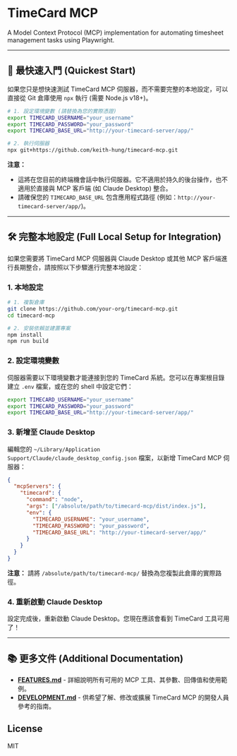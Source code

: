 # TimeCard MCP

A Model Context Protocol (MCP) implementation for automating timesheet management tasks using Playwright.

---

## 🚀 最快速入門 (Quickest Start)

如果您只是想快速測試 TimeCard MCP 伺服器，而不需要完整的本地設定，可以直接從 Git 倉庫使用 `npx` 執行 (需要 Node.js v18+)。

```bash
# 1. 設定環境變數 (請替換為您的實際憑證)
export TIMECARD_USERNAME="your_username"
export TIMECARD_PASSWORD="your_password"
export TIMECARD_BASE_URL="http://your-timecard-server/app/"

# 2. 執行伺服器
npx git+https://github.com/keith-hung/timecard-mcp.git
```

**注意：**
*   這將在您目前的終端機會話中執行伺服器。它不適用於持久的後台操作，也不適用於直接與 MCP 客戶端 (如 Claude Desktop) 整合。
*   請確保您的 `TIMECARD_BASE_URL` 包含應用程式路徑 (例如：`http://your-timecard-server/app/`)。

---

## 🛠️ 完整本地設定 (Full Local Setup for Integration)

如果您需要將 TimeCard MCP 伺服器與 Claude Desktop 或其他 MCP 客戶端進行長期整合，請按照以下步驟進行完整本地設定：

### 1. 本地設定

```bash
# 1. 複製倉庫
git clone https://github.com/your-org/timecard-mcp.git
cd timecard-mcp

# 2. 安裝依賴並建置專案
npm install
npm run build
```

### 2. 設定環境變數

伺服器需要以下環境變數才能連接到您的 TimeCard 系統。您可以在專案根目錄建立 `.env` 檔案，或在您的 shell 中設定它們：

```bash
export TIMECARD_USERNAME="your_username"
export TIMECARD_PASSWORD="your_password"
export TIMECARD_BASE_URL="http://your-timecard-server/app/"
```

### 3. 新增至 Claude Desktop

編輯您的 `~/Library/Application Support/Claude/claude_desktop_config.json` 檔案，以新增 TimeCard MCP 伺服器：

```json
{
  "mcpServers": {
    "timecard": {
      "command": "node",
      "args": ["/absolute/path/to/timecard-mcp/dist/index.js"],
      "env": {
        "TIMECARD_USERNAME": "your_username",
        "TIMECARD_PASSWORD": "your_password",
        "TIMECARD_BASE_URL": "http://your-timecard-server/app/"
      }
    }
  }
}
```
**注意：** 請將 `/absolute/path/to/timecard-mcp/` 替換為您複製此倉庫的實際路徑。

### 4. 重新啟動 Claude Desktop

設定完成後，重新啟動 Claude Desktop。您現在應該會看到 TimeCard 工具可用了！

---

## 📚 更多文件 (Additional Documentation)

- **[FEATURES.md](./docs/FEATURES.md)** - 詳細說明所有可用的 MCP 工具、其參數、回傳值和使用範例。
- **[DEVELOPMENT.md](./docs/DEVELOPMENT.md)** - 供希望了解、修改或擴展 TimeCard MCP 的開發人員參考的指南。

## License

MIT